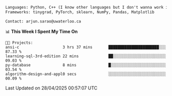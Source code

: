 ```txt
Languages: Python, C++ (I know other languages but I don't wanna work in em)
Frameworks: tinygrad, PyTorch, sklearn, NumPy, Pandas, Matplotlib

Contact: arjun.sarao@uwaterloo.ca
```

<!--START_SECTION:waka-->
📊 **This Week I Spent My Time On** 

```text
🐱‍💻 Projects: 
ansi-c                   3 hrs 37 mins       ██████████████████████░░░   87.33 % 
learning-sql-3rd-edition 22 mins             ██░░░░░░░░░░░░░░░░░░░░░░░   09.03 % 
py-database              8 mins              █░░░░░░░░░░░░░░░░░░░░░░░░   03.54 % 
algorithm-design-and-appl0 secs              ░░░░░░░░░░░░░░░░░░░░░░░░░   00.09 % 
```


 Last Updated on 28/04/2025 00:57:07 UTC
<!--END_SECTION:waka-->

